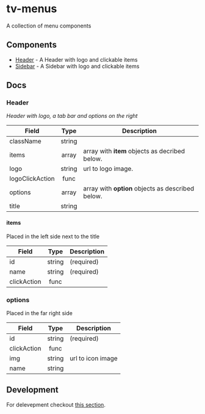# tv-menus

A collection of menu components
## Components

- [Header](#header) - A Header with logo and clickable items
- [Sidebar]() - A Sidebar with logo and clickable items

## Docs
### Header
_Header with logo, a tab bar and options on the right_

**Field** | **Type** | **Description**
--- | :---: | ---
className | string |
items | array | array with **item** objects as decribed below.
logo | string | url to logo image.
logoClickAction | func |
options | array | array with **option** objects as described below. 
title | string |

#### items
Placed in the left side next to the title

**Field** | **Type** | **Description**
--- | :---: | ---
id | string | (required)
name | string | (required)
clickAction | func |

### options
Placed in the far right side

**Field** | **Type** | **Description**
--- | :---: | ---
id | string | (required)
clickAction | func |
img | string | url to icon image
name | string |


## Development
For delevepment checkout [this section](https://github.com/shareThevelopment/tv-handbook/Development).